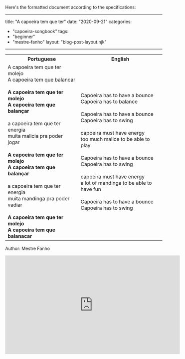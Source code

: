 Here's the formatted document according to the specifications:

---
title: "A capoeira tem que ter"
date: "2020-09-21"
categories: 
  - "capoeira-songbook"
tags: 
  - "beginner"
  - "mestre-fanho"
layout: "blog-post-layout.njk"
---

<table class="capoeira-table">
    <tr class="header-row">
        <th>Portuguese</th>
        <th>English</th>
    </tr>
    <tr>
        <td>A capoeira tem que ter molejo<br>A capoeira tem que balancar<br><br><strong>A capoeira tem que ter molejo<br>A capoeira tem que balançar</strong><br><br>a capoeira tem que ter energia<br>muita malicia pra poder jogar<br><br><strong>A capoeira tem que ter molejo<br>A capoeira tem que balançar</strong><br><br>a capoeira tem que ter energia<br>muita mandinga pra poder vadiar<br><br><strong>A capoeira tem que ter molejo<br>A capoeira tem que balanacar</strong></td>
        <td>Capoeira has to have a bounce<br>Capoeira has to balance<br><br>Capoeira has to have a bounce<br>Capoeira has to swing<br><br>capoeira must have energy<br>too much malice to be able to play<br><br>Capoeira has to have a bounce<br>Capoeira has to swing<br><br>capoeira must have energy<br>a lot of mandinga to be able to have fun<br><br>Capoeira has to have a bounce<br>Capoeira has to swing</td>
    </tr>
</table>

<figcaption>

Author: Mestre Fanho

</figcaption>

<iframe width="560" height="315" src="https://www.youtube.com/embed/RkPdDZvuvgw" title="YouTube video player" frameborder="0" allow="accelerometer; autoplay; clipboard-write; encrypted-media; gyroscope; picture-in-picture" allowfullscreen></iframe>